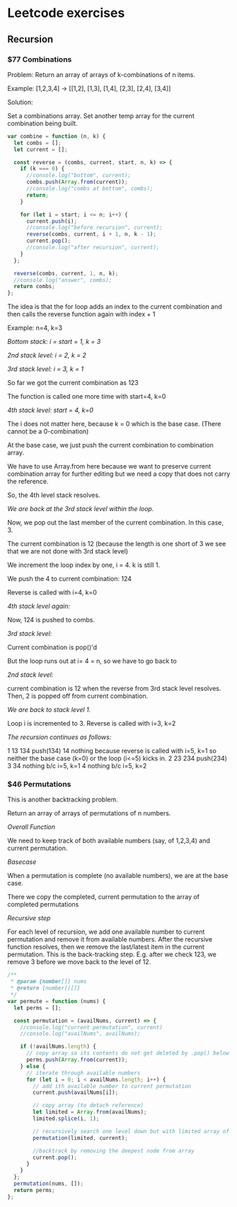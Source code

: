 # Leetcode exercises

## Recursion

### $77 Combinations

Problem: Return an array of arrays of k-combinations of n items.

Example: [1,2,3,4] -> [[1,2], [1,3], [1,4], [2,3], [2,4], [3,4]]

Solution:

Set a combinations array.
Set another temp array for the current combination being built.

```js
var combine = function (n, k) {
  let combs = [];
  let current = [];

  const reverse = (combs, current, start, n, k) => {
    if (k === 0) {
      //console.log("bottom", current);
      combs.push(Array.from(current));
      //console.log("combs at bottom", combs);
      return;
    }

    for (let i = start; i <= n; i++) {
      current.push(i);
      //console.log("before recursion", current);
      reverse(combs, current, i + 1, n, k - 1);
      current.pop();
      //console.log("after recursion", current);
    }
  };

  reverse(combs, current, 1, n, k);
  //console.log("answer", combs);
  return combs;
};
```

The idea is that the for loop adds an index to the current combination and then
calls the reverse function again with index + 1

Example: n=4, k=3

_Bottom stack: i = start = 1, k = 3_

_2nd stack level: i = 2, k = 2_

_3rd stack level: i = 3, k = 1_

So far we got the current combination as 123

The function is called one more time with start=4, k=0

_4th stack level: start = 4, k=0_

The i does not matter here, because k = 0 which is the base case.
(There cannot be a 0-combination)

At the base case, we just push the current combination to combination array.

We have to use Array.from here because we want to preserve current combination array for further editing but we need a copy that does not carry the reference.

So, the 4th level stack resolves.

_We are back at the 3rd stack level within the loop._

Now, we pop out the last member of the current combination. In this case, 3.

The current combination is 12 (because the length is one short of 3 we see that we are not done with 3rd stack level)

We increment the loop index by one, i = 4. k is still 1.

We push the 4 to current combination: 124

Reverse is called with i=4, k=0

_4th stack level again:_

Now, 124 is pushed to combs.

_3rd stack level:_

Current combination is pop()'d

But the loop runs out at i= 4 = n, so we have to go back to

_2nd stack level:_

current combination is 12 when the reverse from 3rd stack level resolves.
Then, 2 is popped off from current combination.

_We are back to stack level 1._

Loop i is incremented to 3.
Reverse is called with i=3, k=2

_The recursion continues as follows:_

1
13
134
push(134)
14
nothing because reverse is called with i=5, k=1 so neither the base case (k=0) or the loop (i<=5) kicks in.
2
23
234
push(234)
3
34
nothing b/c i=5, k=1
4
nothing b/c i=5, k=2

### $46 Permutations

This is another backtracking problem.

Return an array of arrays of permutations of n numbers.

_Overall Function_

We need to keep track of both available numbers (say, of 1,2,3,4) and current permutation.

_Basecase_

When a permutation is complete (no available numbers), we are at the base case.

There we copy the completed, current permutation to the array of completed permutations

_Recursive step_

For each level of recursion, we add one available number to current permutation and remove it from available numbers.
After the recursive function resolves, then we remove the last/latest item in the current permutation. This is the back-tracking step. E.g. after we check 123, we remove 3 before we move back to the level of 12.

```js
/**
 * @param {number[]} nums
 * @return {number[][]}
 */
var permute = function (nums) {
  let perms = [];

  const permutation = (availNums, current) => {
    //console.log("current permutation", current)
    //console.log("availNums", availNums);

    if (!availNums.length) {
      // copy array so its contents do not get deleted by .pop() below
      perms.push(Array.from(current));
    } else {
      // iterate through available numbers
      for (let i = 0; i < availNums.length; i++) {
        // add ith available number to current permutation
        current.push(availNums[i]);

        // copy array (to detach reference)
        let limited = Array.from(availNums);
        limited.splice(i, 1);

        // recursively search one level down but with limited array of available numbers
        permutation(limited, current);

        //backtrack by removing the deepest node from array
        current.pop();
      }
    }
  };
  permutation(nums, []);
  return perms;
};
```
